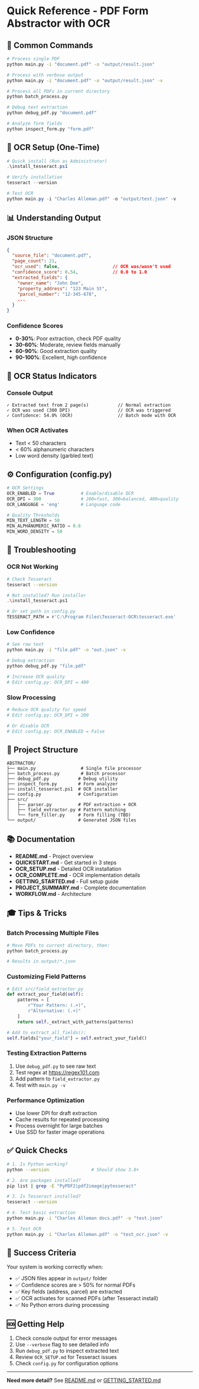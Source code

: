 # Quick Reference - PDF Form Abstractor with OCR

## 🚀 Common Commands

```bash
# Process single PDF
python main.py -i "document.pdf" -o "output/result.json"

# Process with verbose output
python main.py -i "document.pdf" -o "output/result.json" -v

# Process all PDFs in current directory
python batch_process.py

# Debug text extraction
python debug_pdf.py "document.pdf"

# Analyze form fields
python inspect_form.py "form.pdf"
```

## 🔧 OCR Setup (One-Time)

```powershell
# Quick install (Run as Administrator)
.\install_tesseract.ps1

# Verify installation
tesseract --version

# Test OCR
python main.py -i "Charles Alleman.pdf" -o "output/test.json" -v
```

## 📊 Understanding Output

### JSON Structure
```json
{
  "source_file": "document.pdf",
  "page_count": 21,
  "ocr_used": false,                    // OCR was/wasn't used
  "confidence_score": 0.54,             // 0.0 to 1.0
  "extracted_fields": {
    "owner_name": "John Doe",
    "property_address": "123 Main St",
    "parcel_number": "12-345-678",
    ...
  }
}
```

### Confidence Scores
- **0-30%**: Poor extraction, check PDF quality
- **30-60%**: Moderate, review fields manually
- **60-90%**: Good extraction quality
- **90-100%**: Excellent, high confidence

## 🎯 OCR Status Indicators

### Console Output
```
✓ Extracted text from 2 page(s)           // Normal extraction
✓ OCR was used (300 DPI)                  // OCR was triggered
✓ Confidence: 54.0% (OCR)                 // Batch mode with OCR
```

### When OCR Activates
- Text < 50 characters
- < 60% alphanumeric characters
- Low word density (garbled text)

## ⚙️ Configuration (config.py)

```python
# OCR Settings
OCR_ENABLED = True          # Enable/disable OCR
OCR_DPI = 300               # 200=fast, 300=balanced, 400=quality
OCR_LANGUAGE = 'eng'        # Language code

# Quality Thresholds
MIN_TEXT_LENGTH = 50
MIN_ALPHANUMERIC_RATIO = 0.6
MIN_WORD_DENSITY = 50
```

## 🐛 Troubleshooting

### OCR Not Working
```bash
# Check Tesseract
tesseract --version

# Not installed? Run installer
.\install_tesseract.ps1

# Or set path in config.py
TESSERACT_PATH = r'C:\Program Files\Tesseract-OCR\tesseract.exe'
```

### Low Confidence
```bash
# See raw text
python main.py -i "file.pdf" -o "out.json" -v

# Debug extraction
python debug_pdf.py "file.pdf"

# Increase OCR quality
# Edit config.py: OCR_DPI = 400
```

### Slow Processing
```bash
# Reduce OCR quality for speed
# Edit config.py: OCR_DPI = 200

# Or disable OCR
# Edit config.py: OCR_ENABLED = False
```

## 📁 Project Structure

```
ABSTRACTOR/
├── main.py                 # Single file processor
├── batch_process.py        # Batch processor
├── debug_pdf.py           # Debug utility
├── inspect_form.py        # Form analyzer
├── install_tesseract.ps1  # OCR installer
├── config.py              # Configuration
├── src/
│   ├── parser.py          # PDF extraction + OCR
│   ├── field_extractor.py # Pattern matching
│   └── form_filler.py     # Form filling (TBD)
└── output/                # Generated JSON files
```

## 📚 Documentation

- **README.md** - Project overview
- **QUICKSTART.md** - Get started in 3 steps
- **OCR_SETUP.md** - Detailed OCR installation
- **OCR_COMPLETE.md** - OCR implementation details
- **GETTING_STARTED.md** - Full setup guide
- **PROJECT_SUMMARY.md** - Complete documentation
- **WORKFLOW.md** - Architecture

## 🎓 Tips & Tricks

### Batch Processing Multiple Files
```bash
# Move PDFs to current directory, then:
python batch_process.py

# Results in output/*.json
```

### Customizing Field Patterns
```python
# Edit src/field_extractor.py
def extract_your_field(self):
    patterns = [
        r"Your Pattern: (.+)",
        r"Alternative: (.+)"
    ]
    return self._extract_with_patterns(patterns)

# Add to extract_all_fields():
self.fields["your_field"] = self.extract_your_field()
```

### Testing Extraction Patterns
1. Use `debug_pdf.py` to see raw text
2. Test regex at https://regex101.com
3. Add pattern to `field_extractor.py`
4. Test with `main.py -v`

### Performance Optimization
- Use lower DPI for draft extraction
- Cache results for repeated processing
- Process overnight for large batches
- Use SSD for faster image operations

## ✅ Quick Checks

```bash
# 1. Is Python working?
python --version                # Should show 3.8+

# 2. Are packages installed?
pip list | grep -E "PyPDF2|pdf2image|pytesseract"

# 3. Is Tesseract installed?
tesseract --version

# 4. Test basic extraction
python main.py -i "Charles Alleman docs.pdf" -o "test.json"

# 5. Test OCR
python main.py -i "Charles Alleman.pdf" -o "test_ocr.json" -v
```

## 🎯 Success Criteria

Your system is working correctly when:
- ✅ JSON files appear in `output/` folder
- ✅ Confidence scores are > 50% for normal PDFs
- ✅ Key fields (address, parcel) are extracted
- ✅ OCR activates for scanned PDFs (after Tesseract install)
- ✅ No Python errors during processing

## 🆘 Getting Help

1. Check console output for error messages
2. Use `--verbose` flag to see detailed info
3. Run `debug_pdf.py` to inspect extracted text
4. Review `OCR_SETUP.md` for Tesseract issues
5. Check `config.py` for configuration options

---

**Need more detail?** See [README.md](README.md) or [GETTING_STARTED.md](GETTING_STARTED.md)

